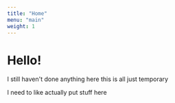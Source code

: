 ```yaml
---
title: "Home"
menu: "main"
weight: 1
---
```


# Hello!

I still haven't done anything here this is all just temporary

I need to like actually put stuff here

